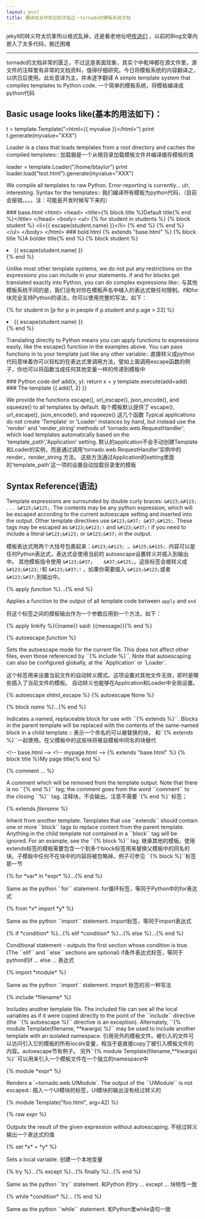 ```yaml
--- 
layout: post
title: 翻译处女作欢迎批评指正－tornado的模板系统文档
---
```



jekyll的转义符太坑爹所以格式乱掉，还是看老地址吧[传送们](http://www.cnblogs.com/Alexander-Lee/archive/2011/09/27/tornado_template.html) ，以前的Blog文章内嵌入了太多代码，搬迁困难

* * *

tornado的文档非常的匮乏，不过这是表面现象，其实个中乾坤都在源文件里，源文件的注释里有非常的文档资料，值得仔细研究。今日将模板系统的内容翻译之，以供日后使用。此处意译为主，并未逐字翻译
A simple template system that compiles templates to Python code.
一个简单的模板系统，将模板编译成python代码

Basic usage looks like(基本的用法如下)：
------------------------------------
<p>
t = template.Template("&lt;html&gt;&#123;&#123; myvalue &#125;&#125;&lt;/html&gt;")
print t.generate(myvalue="XXX")
</p>
Loader is a class that loads templates from a root directory and caches
the compiled templates::
加载器是一个从根目录加载模板文件并编译缓存模板的类
<p>
loader = template.Loader("/home/btaylor")
print loader.load("test.html").generate(myvalue="XXX")
</p>
We compile all templates to raw Python. Error-reporting is currently... uh,
interesting. Syntax for the templates::
我们编译所有模板为python代码，（目前会报错。。。。注：可能是开发时候写下来的）
<p>
### base.html
&lt;html&gt;
  &lt;head&gt;
    &lt;title&gt;&#123;&#37; block title &#37;&#125;Default title&#123;&#37; end &#37;&#125;&lt;/title&gt;
  &lt;/head&gt;
  &lt;body&gt;
    &lt;ul&gt;
      &#123;&#37; for student in students &#37;&#125;
        &#123;&#37; block student &#37;&#125;
          &lt;li&gt;&#123;&#123; escape(student.name) &#125;&#125;&lt;/li&gt;
        &#123;&#37; end &#37;&#125;
      &#123;&#37; end &#37;&#125;
    &lt;/ul&gt;
  &lt;/body&gt;
&lt;/html&gt;
### bold.html
&#123;&#37; extends "base.html" &#37;&#125;
&#123;&#37; block title &#37;&#125;A bolder title&#123;&#37; end &#37;&#125;
&#123;&#37; block student &#37;&#125;
  <li><span style="bold">&#123;&#123; escape(student.name) &#125;&#125;</span></li>
&#123;&#37; end &#37;&#125;
</p>
Unlike most other template systems, we do not put any restrictions on the
expressions you can include in your statements. if and for blocks get
translated exactly into Python, you can do complex expressions like::
与其他模板系统不同的是，我们没有对你在模板声名中植入的表达式做任何限制。if和for 块完全支持Python的语法，你可以使用完整的写法，如下：
<p>
&#123;&#37; for student in [p for p in people if p.student and p.age > 23] &#37;&#125;
<li>&#123;&#123; escape(student.name) &#125;&#125;</li>
&#123;&#37; end &#37;&#125;
</p>
Translating directly to Python means you can apply functions to expressions
easily, like the escape() function in the examples above. You can pass
functions in to your template just like any other variable::
直接转义成python代码意味着你可以轻松的在表达式里调用方法，譬如上面调用escape函数的例子，你也可以将函数当成任何其他变量一样的传递到模板中
<p>
### Python code
def add(x, y):
  return x + y
template.execute(add=add)
### The template
&#123;&#123; add(1, 2) &#125;&#125;
</p>
We provide the functions escape(), url_escape(), json_encode(), and squeeze()
to all templates by default.
每个模板默认提供了 escape(), url_escape(), json_encode(), and squeeze() 这几个函数
Typical applications do not create 'Template' or 'Loader' instances by
hand, but instead use the 'render' and 'render_string' methods of
'tornado.web.RequestHandler', which load templates automatically based
on the 'template_path','Application' setting.
默认的application不会手动创建Template和Loader的实例，而是通过调用'tornado.web.RequestHandler'实例中的 render，render_string 方法。
这些方法通过Application的setting里面的'template_path'这一项的设置自动加载目录里的模板

Syntax Reference(语法)
----------------

Template expressions are surrounded by double curly braces: ``&#123;&#123; ... &#125;&#125;``.
The contents may be any python expression, which will be escaped according
to the current autoescape setting and inserted into the output.  Other
template directives use ``&#123;&#37; &#37;&#125;``.  These tags may be escaped as ``&#123;&#123;!``
and ``&#123;&#37;!`` if you need to include a literal ``&#123;&#123;`` or ``&#123;&#37;`` in the output.

模板表达式用两个大括号包裹起来：``&#123;&#123; … &#125;&#125;``.
内容可以是任何Python表达式，表达式会使用当前的 autoescape设置转义并插入到输出中。
其他模板指令使用 `&#123;&#37;    &#37;&#125;`。这些标签会被转义成 ``&#123;&#123;!``和 ``&#123;&#37;!`` ，如果你需要插入 ``&#123;&#123;``或者 ``&#123;&#37;``到输出中。

&#123;&#37; apply *function* &#37;&#125;...&#123;&#37; end &#37;&#125;
 
 Applies a function to the output of all template code between ``apply``
 and ``end``

将这个标签之间的模板输出作为一个参数应用到一个方法，如下：
<p>
&#123;&#37; apply linkify &#37;&#125;&#123;&#123;name&#125;&#125; said: &#123;&#123;message&#125;&#125;&#123;&#37; end &#37;&#125;

&#123;&#37; autoescape *function* &#37;&#125;
</p>
Sets the autoescape mode for the current file.  This does not affect
other files, even those referenced by ``&#123;&#37; include &#37;&#125;``.  Note that
autoescaping can also be configured globally, at the `Application`
or `Loader`.

这个标签用来设置当前文件的自动转义模式。这项设置对其他文件无效，即时是哪些插入了当前文件的模板。
自动转义也能够在Application和Loader中全局设置。
<p>  
&#123;&#37; autoescape xhtml_escape &#37;&#125;
&#123;&#37; autoescape None &#37;&#125;


&#123;&#37; block *name* &#37;&#125;...&#123;&#37; end &#37;&#125;
</p>
Indicates a named, replaceable block for use with ``&#123;&#37; extends &#37;&#125;``.
Blocks in the parent template will be replaced with the contents of
the same-named block in a child template.::
表示一个命名的可以被替换的块， 和``&#123;&#37; extends &#37;&#125;``一起使用。在父模板中的这些块将被自模板中同名的块替代
<p>
&lt;!-- base.html --&gt;
<title>&#123;&#37; block title &#37;&#125;Default title&#123;&#37; end &#37;&#125;</title>
&lt;!-- mypage.html --&gt;
&#123;&#37; extends "base.html" &#37;&#125;
&#123;&#37; block title &#37;&#125;My page title&#123;&#37; end &#37;&#125;


&#123;&#37; comment ... &#37;&#125;
</p>
A comment which will be removed from the template output.  Note that
there is no ``&#123;&#37; end &#37;&#125;`` tag; the comment goes from the word ``comment``
to the closing ``&#37;&#125;`` tag.
注释块，不会输出。注意不需要 `&#123;&#37; end &#37;&#125;` 标签；
<p>

&#123;&#37; extends *filename* &#37;&#125;
</p>
Inherit from another template.  Templates that use ``extends`` should
contain one or more ``block`` tags to replace content from the parent
template.  Anything in the child template not contained in a ``block``
tag will be ignored.  For an example, see the ``&#123;&#37; block &#37;&#125;`` tag.
继承其他的模板。使用extends标签的模板需要包含一个到多个block标签用来替换父模板中的同名的块。子模板中任何不在块中的内容将被忽略掉。例子可参见 ``&#123;&#37; block &#37;&#125;``标签那一节
<p>
&#123;&#37; for *var* in *expr* &#37;&#125;...&#123;&#37; end &#37;&#125;
</p>
Same as the python ``for`` statement.
for循环标签，等同于Python中的for表达式
<p>
&#123;&#37; from *x* import *y* &#37;&#125;
</p>
Same as the python ``import`` statement.
import标签，等同于import表达式
<p>
&#123;&#37; if *condition* &#37;&#125;...&#123;&#37; elif *condition* &#37;&#125;...&#123;&#37; else &#37;&#125;...&#123;&#37; end &#37;&#125;
</p>
Conditional statement - outputs the first section whose condition is
true.  (The ``elif`` and ``else`` sections are optional)
if条件表达式标签，等同于python的if … else … 表达式
<p>
&#123;&#37; import *module* &#37;&#125;
</p>
Same as the python ``import`` statement.
import 标签的另一种写法
<p>
&#123;&#37; include *filename* &#37;&#125;
</p>
Includes another template file.  The included file can see all the local
variables as if it were copied directly to the point of the ``include``
directive (the ``&#123;&#37; autoescape &#37;&#125;`` directive is an exception).
Alternately, ``&#123;&#37; module Template(filename, **kwargs) &#37;&#125;`` may be used
to include another template with an isolated namespace.
引用另外的模板文件。被引入的文件可以访问引入它的模板的所有locals变量，相当于是直接copy了被引入模板文件的内容。autoescape节有例子。
另外``&#123;&#37; module Template(filename,**kwargs) &#37;&#125;``可以用来引入一个模板文件在一个独立的namespace中
<p>
&#123;&#37; module *expr* &#37;&#125;
</p>
Renders a `~tornado.web.UIModule`.  The output of the ``UIModule`` is
not escaped::
插入一个UI模块的标签，UI模块的输出没有经过转义的
<p>
&#123;&#37; module Template("foo.html", arg=42) &#37;&#125;

&#123;&#37; raw *expr* &#37;&#125;
</p>
Outputs the result of the given expression without autoescaping.
不经过转义输出一个表达式的值
<p>   
&#123;&#37; set *x* = *y* &#37;&#125;
</p>
Sets a local variable.
创建一个本地变量
<p>
&#123;&#37; try &#37;&#125;...&#123;&#37; except &#37;&#125;...&#123;&#37; finally &#37;&#125;...&#123;&#37; end &#37;&#125;
</p>
Same as the python ``try`` statement.
和Python 的try … except …  块特性一致
<p>
&#123;&#37; while *condition* &#37;&#125;... &#123;&#37; end &#37;&#125;
</p>
Same as the python ``while`` statement.
和Python里while语句一致

